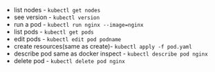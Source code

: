 - list nodes - `kubectl get nodes`
- see version - `kubectl version`
- run a pod - `kubectl run nginx --image=nginx`
- list pods - `kubectl get pods`
- edit pods - `kubectl edit pod podname`
- create resources(same as create)- `kubectl apply -f pod.yaml`
- describe pod same as docker inspect - `kubectl describe pod nginx`
- delete pod - `kubectl delete pod nginx`
  

